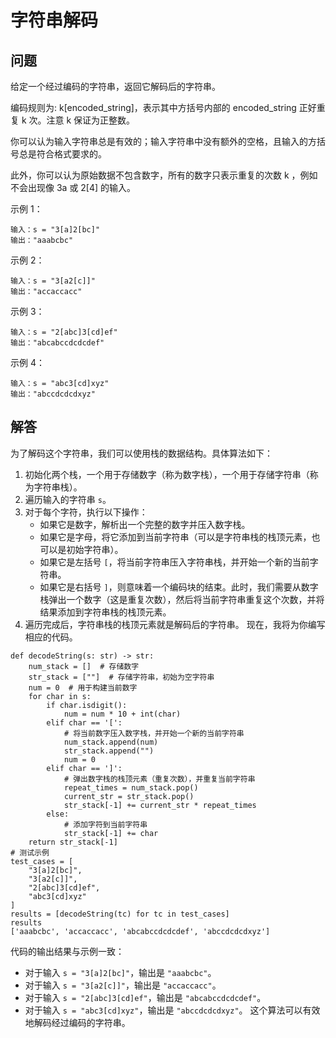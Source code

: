 # 字符串解码
## 问题
给定一个经过编码的字符串，返回它解码后的字符串。

编码规则为: k[encoded_string]，表示其中方括号内部的 encoded_string 正好重复 k 次。注意 k 保证为正整数。

你可以认为输入字符串总是有效的；输入字符串中没有额外的空格，且输入的方括号总是符合格式要求的。

此外，你可以认为原始数据不包含数字，所有的数字只表示重复的次数 k ，例如不会出现像 3a 或 2[4] 的输入。



示例 1：
```
输入：s = "3[a]2[bc]"
输出："aaabcbc"
```
示例 2：
```
输入：s = "3[a2[c]]"
输出："accaccacc"
```
示例 3：
```
输入：s = "2[abc]3[cd]ef"
输出："abcabccdcdcdef"
```
示例 4：
```
输入：s = "abc3[cd]xyz"
输出："abccdcdcdxyz"
```
## 解答
为了解码这个字符串，我们可以使用栈的数据结构。具体算法如下：
1. 初始化两个栈，一个用于存储数字（称为数字栈），一个用于存储字符串（称为字符串栈）。
2. 遍历输入的字符串 `s`。
3. 对于每个字符，执行以下操作：
   - 如果它是数字，解析出一个完整的数字并压入数字栈。
   - 如果它是字母，将它添加到当前字符串（可以是字符串栈的栈顶元素，也可以是初始字符串）。
   - 如果它是左括号 `[`，将当前字符串压入字符串栈，并开始一个新的当前字符串。
   - 如果它是右括号 `]`，则意味着一个编码块的结束。此时，我们需要从数字栈弹出一个数字（这是重复次数），然后将当前字符串重复这个次数，并将结果添加到字符串栈的栈顶元素。
4. 遍历完成后，字符串栈的栈顶元素就是解码后的字符串。
现在，我将为你编写相应的代码。
```
def decodeString(s: str) -> str:
    num_stack = []  # 存储数字
    str_stack = [""]  # 存储字符串，初始为空字符串
    num = 0  # 用于构建当前数字
    for char in s:
        if char.isdigit():
            num = num * 10 + int(char)
        elif char == '[':
            # 将当前数字压入数字栈，并开始一个新的当前字符串
            num_stack.append(num)
            str_stack.append("")
            num = 0
        elif char == ']':
            # 弹出数字栈的栈顶元素（重复次数），并重复当前字符串
            repeat_times = num_stack.pop()
            current_str = str_stack.pop()
            str_stack[-1] += current_str * repeat_times
        else:
            # 添加字符到当前字符串
            str_stack[-1] += char
    return str_stack[-1]
# 测试示例
test_cases = [
    "3[a]2[bc]",
    "3[a2[c]]",
    "2[abc]3[cd]ef",
    "abc3[cd]xyz"
]
results = [decodeString(tc) for tc in test_cases]
results
['aaabcbc', 'accaccacc', 'abcabccdcdcdef', 'abccdcdcdxyz']
```
代码的输出结果与示例一致：
- 对于输入 `s = "3[a]2[bc]"`，输出是 `"aaabcbc"`。
- 对于输入 `s = "3[a2[c]]"`，输出是 `"accaccacc"`。
- 对于输入 `s = "2[abc]3[cd]ef"`，输出是 `"abcabccdcdcdef"`。
- 对于输入 `s = "abc3[cd]xyz"`，输出是 `"abccdcdcdxyz"`。
这个算法可以有效地解码经过编码的字符串。

